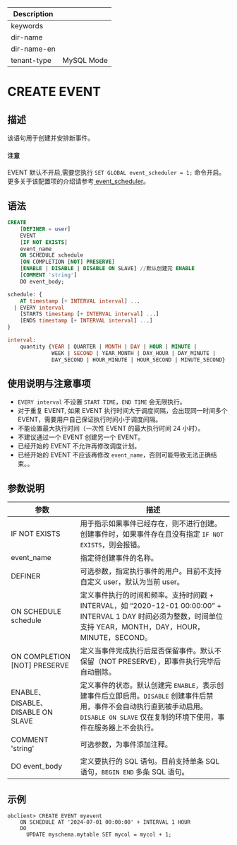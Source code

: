 | Description   |                 |
|---------------|-----------------|
| keywords      |                 |
| dir-name      |                 |
| dir-name-en   |                 |
| tenant-type   | MySQL Mode      |

# CREATE EVENT

## 描述

该语句用于创建并安排新事件。

<main id="notice" type='notice'>
  <h4>注意</h4>
  <p>EVENT 默认不开启,需要您执行 <code>SET GLOBAL event_scheduler = 1;</code> 命令开启。更多关于该配置项的介绍请参考<a href="../../../../../700.reference/800.configuration-items-and-system-variables/200.system-variable/300.global-system-variable/2550.event_scheduler-global.md"> event_scheduler</a>。</p></p>
</main>

## 语法

```sql
CREATE
    [DEFINER = user]
    EVENT
    [IF NOT EXISTS]
    event_name
    ON SCHEDULE schedule
    [ON COMPLETION [NOT] PRESERVE]
    [ENABLE | DISABLE | DISABLE ON SLAVE] //默认创建完 ENABLE
    [COMMENT 'string']
    DO event_body;

schedule: {
    AT timestamp [+ INTERVAL interval] ...
  | EVERY interval
    [STARTS timestamp [+ INTERVAL interval] ...]
    [ENDS timestamp [+ INTERVAL interval] ...]
}

interval:
    quantity {YEAR | QUARTER | MONTH | DAY | HOUR | MINUTE |
              WEEK | SECOND | YEAR_MONTH | DAY_HOUR | DAY_MINUTE |
              DAY_SECOND | HOUR_MINUTE | HOUR_SECOND | MINUTE_SECOND}
```

## 使用说明与注意事项

* `EVERY interval` 不设置 `START TIME`，`END TIME` 会无限执行。
* 对于重复 EVENT, 如果 EVENT 执行时间大于调度间隔，会出现同一时间多个 EVENT，需要用户自己保证执行时间小于调度间隔。
* 不能设置最大执行时间（一次性 EVENT 的最大执行时间 24 小时）。
* 不建议通过一个 EVENT 创建另一个 EVENT。
* 已经开始的 EVENT 不允许再修改调度计划。
* 已经开始的 EVENT 不应该再修改 `event_name`，否则可能导致无法正确结束。。

## 参数说明

| 参数   | 描述     |
|-------|-----------|
|IF NOT EXISTS|用于指示如果事件已经存在，则不进行创建。创建事件时，如果事件存在且没有指定 `IF NOT EXISTS`，则会报错。|
|event_name|指定待创建事件的名称。|
|DEFINER|可选参数，指定执行事件的用户。目前不支持自定义 user，默认为当前 user。|
|ON SCHEDULE schedule|定义事件执行的时间和频率。支持时间戳 + INTERVAL，如 “2020-12-01 00:00:00” + INTERVAL 1 DAY 时间必须为整数，时间单位支持 YEAR，MONTH，DAY，HOUR，MINUTE，SECOND。|
|ON COMPLETION [NOT] PRESERVE|定义当事件完成执行后是否保留事件。默认不保留（NOT PRESERVE），即事件执行完毕后自动删除。|
|ENABLE、DISABLE、DISABLE ON SLAVE|定义事件的状态。默认创建完 `ENABLE`，表示创建事件后立即启用。`DISABLE` 创建事件后禁用，事件不会自动执行直到被手动启用。`DISABLE ON SLAVE` 仅在复制的环境下使用，事件在服务器上不会执行。|
|COMMENT 'string'| 可选参数，为事件添加注释。|
|DO event_body|定义要执行的 SQL 语句。目前支持单条 SQL 语句，`BEGIN END` 多条 SQL 语句。|

## 示例

```shell
obclient> CREATE EVENT myevent
    ON SCHEDULE AT '2024-07-01 00:00:00' + INTERVAL 1 HOUR
    DO
      UPDATE myschema.mytable SET mycol = mycol + 1;
```
